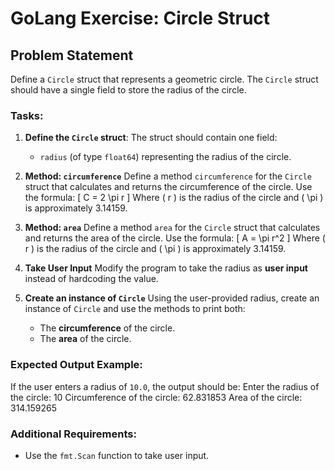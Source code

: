# GoLang Exercise: Circle Struct

## Problem Statement

Define a `Circle` struct that represents a geometric circle. The `Circle` struct should have a single field to store the radius of the circle.

### Tasks:

1. **Define the `Circle` struct**:
   The struct should contain one field:
   - `radius` (of type `float64`) representing the radius of the circle.

2. **Method: `circumference`**
   Define a method `circumference` for the `Circle` struct that calculates and returns the circumference of the circle.
   Use the formula:
   \[
   C = 2 \pi r
   \]
   Where \( r \) is the radius of the circle and \( \pi \) is approximately 3.14159.

3. **Method: `area`**
   Define a method `area` for the `Circle` struct that calculates and returns the area of the circle.
   Use the formula:
   \[
   A = \pi r^2
   \]
   Where \( r \) is the radius of the circle and \( \pi \) is approximately 3.14159.

4. **Take User Input**
   Modify the program to take the radius as **user input** instead of hardcoding the value.

5. **Create an instance of `Circle`**
   Using the user-provided radius, create an instance of `Circle` and use the methods to print both:
   - The **circumference** of the circle.
   - The **area** of the circle.

### Expected Output Example:

If the user enters a radius of `10.0`, the output should be:
Enter the radius of the circle: 10 Circumference of the circle: 62.831853 Area of the circle: 314.159265

### Additional Requirements:
- Use the `fmt.Scan` function to take user input.
